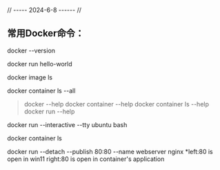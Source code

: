 
// ----- 2024-6-8 ------ //
## 常用Docker命令：

docker --version

docker run hello-world

docker image ls

docker container ls --all

> docker --help
> docker container --help
> docker container ls --help
> docker run --help

docker run --interactive --tty ubuntu bash

docker container ls


docker run --detach --publish 80:80 --name webserver nginx
*left:80 is open in win11 right:80 is open in container's application










































































































